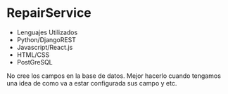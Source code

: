 # RepairService
- Lenguajes Utilizados
- Python/DjangoREST
- Javascript/React.js
- HTML/CSS
- PostGreSQL

No cree los campos en la base de datos. Mejor hacerlo cuando tengamos una idea de como va a estar configurada sus campo y etc.
